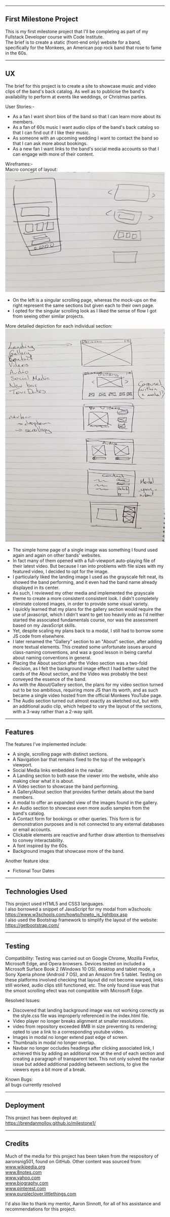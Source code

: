 -----------------------
First Milestone Project
-----------------------
This is my first milestone project that I'll be completing as part of my Fullstack Developer course with Code Institute.  
The brief is to create a static (front-end only) website for a band, specifically for the Monkees, an American pop rock band that rose to fame in the 60s.


-----------------------
UX
-----------------------
The brief for this project is to create a site to showcase music and video clips of the band's back catalog.
As well as to publicise the band's availability to perform at events like weddings, or Christmas parties.

User Stories:-  
* As a fan I want short bios of the band so that I can learn more about its members.  
* As a fan of 60s music I want audio clips of the band's back catalog so that I can find out if I like their music.  
* As someone with an upcoming wedding I want to contact the band so that I can ask more about bookings.  
* As a new fan I want links to the band's social media accounts so that I can engage with more of their content.

Wireframes:-  
Macro concept of layout:
![alt text](/assets/images/wireframes-macro.jpg)
- On the left is a singular scrolling page, whereas the mock-ups on the right represent the same sections but given each to their own page.  
- I opted for the singular scrolling look as I liked the sense of flow I got from seeing other similar projects.

More detailed depiction for each individual section:
![alt text](/assets/images/wireframes-more-detail.jpg)
- The simple home page of a single image was something I found used again and again on other bands' websites.  
- In fact many of them opened with a full-viewport auto-playing file of their latest video. But because I ran into problems with file sizes with my featured video, I decided to opt for the image.  
- I particularly liked the landing image I used as the grayscale felt neat, its showed the band performing, and it even had the band name already displayed in its center.  
- As such, I reviewed my other media and implemented the grayscale theme to create a more consistent consistent look. I didn't completely eliminate colored images, in order to provide some visual variety.  
- I quickly learned that my plans for the gallery section would require the use of javascript, which I didn't want to get too heavily into as I'd neither started the associated fundamentals course, nor was the assessment based on my JavaScript skills.  
- Yet, despite scaling my plans back to a modal, I still had to borrow some JS code from elsewhere.  
- I later renamed the "Gallery" section to an "About" section, after adding more textual elements. This created some unfortunate issues around class-naming conventions, and was a good lesson in being careful about naming conventions in general.  
- Placing the About section after the Video section was a two-fold decision, as I felt the background image effect I had better suited the cards of the About section, and the Video was probably the best conveyed the essence of the band.  
- As with the About/Gallery section, the plans for my video section turned out to be too ambitious, requiring more JS than its worth, and as such became a single video hosted from the official Monkees YouTube page.  
- The Audio section turned out almost exactly as sketched out, but with an additional audio clip, which helped to vary the layout of the sections, with a 3-way rather than a 2-way split.  

-----------------------
Features
-----------------------
The features I've implemented include:  
* A single, scrolling page with distinct sections.  
* A Navigation bar that remains fixed to the top of the webpage's viewport.  
* Social Media links embedded in the navbar.  
* A Landing section to both ease the viewer into the website, while also making clear what it is about.  
* A Video section to showcase the band performing.  
* A Gallery/About section that provides further details about the band members.  
* A modal to offer an expanded view of the images found in the gallery.  
* An Audio section to showcase even more audio samples from the band's catalog.  
* A Contact form for bookings or other queries. This form is for demonstration purposes and is not connected to any external databases or email accounts.
* Clickable elements are reactive and further draw attention to themselves to convey interactability.  
* A font inspired by the 60s.  
* Background images that showcase more of the band.  

Another feature idea:
* Fictional Tour Dates

-----------------------
Technologies Used
-----------------------
This project used HTML5 and CSS3 languages.  
I also borrowed a snippet of JavaScript for my modal from w3schools:  
https://www.w3schools.com/howto/howto_js_lightbox.asp  
I also used the Bootstrap framework to simplify the layout of the website:  
https://getbootstrap.com/

-----------------------
Testing
-----------------------
Compatibility:
Testing was carried out on Google Chrome, Mozilla Firefox, Microsoft Edge, and Opera browsers.
Devices tested on included a Microsoft Surface Book 2 (Windows 10 OS), desktop and tablet mode, a Sony Xperia phone (Android 7 OS), and an Amazon fire 5 tablet.
Testing on these platforms involved checking that layout did not become warped, links still worked, audio clips still functioned, etc.
The only found iisue was that the smoot scrolling efect was not compatible with Microsoft Edge.

Resolved Issues:  
* Discovered that landing background image was not working correctly as the style.css file was improperly referenced in the index.html file.  
* Video player no longer breaks alignment at smaller resolutions.  
* video from repository exceeded 8MB in size preventing its rendering; opted to use a link to a corresponding youtube video.  
* Images in modal no longer extend past edge of screen.  
* Thumbnails in modal no longer overlap.  
* Navbar no longer occludes headings after clicking associated link, I achieved this by adding an additional row at the end of each section and creating a paragraph of transparent text. This not only solved the navbar issue but added additional padding between sections, to give the viewers eyes a bit more of a break.

Known Bugs:  
all bugs currently resolved

-----------------------
Deployment
-----------------------
This project has been deployed at:  
https://brendanmolloy.github.io/milestone1/

-----------------------
Credits
-----------------------
Much of the media for this project has been taken from the respository of aaronsnig501, found on GitHub.
Other content was sourced from:  
www.wikipedia.org  
www.8notes.com  
www.yahoo.com  
www.biography.com  
www.pinterest.com  
www.purpleclover.littlethings.com

I'd also like to thank my mentor, Aaron Sinnott, for all of his assistance and recommendations for this project.

